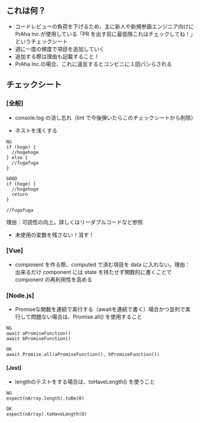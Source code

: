 ## これは何？

- コードレビューの負荷を下げるため、主に新人や新規参画エンジニア向けに PrAha Inc.が使用している「PR を出す前に最低限これはチェックしてね！」というチェックシート
- 週に一度の頻度で項目を追加していく
- 追加する際は理由も記載すること！
- PrAha Inc.の場合、これに違反するとコンビニに１回パシらされる

## チェックシート

### [全般]

- console.log の消し忘れ（lint で今後弾いたらこのチェックシートから削除）

- ネストを浅くする

```
NG
if (hoge) {
  //hogehoge
} else {
  //fugafuga
}

GOOD
if (hoge) {
  //hogehoge
  return
}

//fugafuga
```

理由：可読性の向上。詳しくはリーダブルコードなど参照

- 未使用の変数を残さない！消す！


### [Vue]
- component を作る際、computed で済む項目を data に入れない。理由：出来るだけ component には state を持たせず関数的に書くことで component の再利用性を高める

### [Node.js]
- Promiseな関数を連続で実行する（awaitを連続で書く）場合かつ並列で実行して問題ない場合は、Promise.all() を使用すること

```
NG
await aPromiseFunction()
await bPromiseFunction()

OK
await Promise.all(aPromiseFunction(), bPromiseFunction())
```

#### [Jest]
- lengthのテストをする場合は、toHaveLength() を使うこと

```
NG
expect(nArray.length).toBe(0)

OK
expect(nArray).toHaveLength(0)
```

